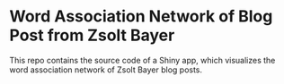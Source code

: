 # Word Association Network of Blog Post from Zsolt Bayer
This repo contains the source code of a Shiny app, which visualizes the word association network of Zsolt Bayer blog posts.